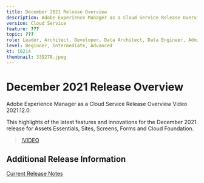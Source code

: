 ```yaml
---
title: December 2021 Release Overview
description: Adobe Experience Manager as a Cloud Service Release Overview Video 2021.12.0.
version: Cloud Service
feature: ???
topic: ???
role: Leader, Architect, Developer, Data Architect, Data Engineer, Admin, User
level: Beginner, Intermediate, Advanced
kt: 10214
thumbnail: 339278.jpeg
---
```


# December 2021 Release Overview

Adobe Experience Manager as a Cloud Service Release Overview Video 2021.12.0.

This highlights of the latest features and innovations for the December 2021 release for Assets Essentials, Sites, Screens, Forms and Cloud Foundation.

>[!VIDEO](https://video.tv.adobe.com/v/339278/?quality=12&learn=on)

## Additional Release Information
[Current Release Notes](https://experienceleague.adobe.com/docs/experience-manager-cloud-service/content/release-notes/home.html)
